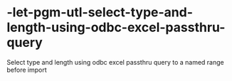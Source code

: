 # -let-pgm-utl-select-type-and-length-using-odbc-excel-passthru-query
Select type and length using odbc excel passthru query to a named range before import
